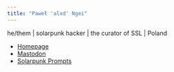 ```yaml
---
title: "Paweł 'alxd' Ngei"
---
```


he/them | solarpunk hacker | the curator of SSL | Poland

- [Homepage](https://alxd.org/)
- [Mastodon](https://writing.exchange/@alxd)
- [Solarpunk Prompts](https://podcast.tomasino.org)

